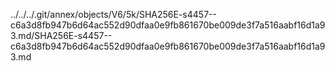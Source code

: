 ../../../.git/annex/objects/V6/5k/SHA256E-s4457--c6a3d8fb947b6d64ac552d90dfaa0e9fb861670be009de3f7a516aabf16d1a93.md/SHA256E-s4457--c6a3d8fb947b6d64ac552d90dfaa0e9fb861670be009de3f7a516aabf16d1a93.md